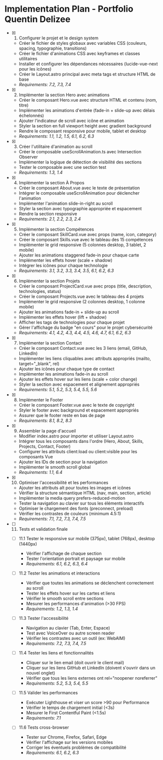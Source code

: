 # Implementation Plan - Portfolio Quentin Delizee

- [x] 1. Configurer le projet et le design system
  - Créer le fichier de styles globaux avec variables CSS (couleurs, spacing, typographie, transitions)
  - Créer le fichier d'animations CSS avec keyframes et classes utilitaires
  - Installer et configurer les dépendances nécessaires (lucide-vue-next pour les icônes)
  - Créer le Layout.astro principal avec meta tags et structure HTML de base
  - _Requirements: 7.2, 7.3, 7.4_

- [x] 2. Implémenter la section Hero avec animations
  - Créer le composant Hero.vue avec structure HTML et contenu (nom, titre)
  - Implémenter les animations d'entrée (fade-in + slide-up avec délais échelonnés)
  - Ajouter l'indicateur de scroll avec icône et animation
  - Styler la section en full viewport height avec gradient background
  - Rendre le composant responsive pour mobile, tablet et desktop
  - _Requirements: 1.1, 1.2, 1.5, 6.1, 6.2, 6.3_

- [x] 3. Créer l'utilitaire d'animation au scroll
  - Créer le composable useScrollAnimation.ts avec Intersection Observer
  - Implémenter la logique de détection de visibilité des sections
  - Tester le composable avec une section test
  - _Requirements: 1.3, 1.4_

- [x] 4. Implémenter la section À Propos
  - Créer le composant About.vue avec le texte de présentation
  - Intégrer le composable useScrollAnimation pour déclencher l'animation
  - Implémenter l'animation slide-in-right au scroll
  - Styler la section avec typographie appropriée et espacement
  - Rendre la section responsive
  - _Requirements: 2.1, 2.2, 2.3, 2.4_

- [x] 5. Implémenter la section Compétences
  - Créer le composant SkillCard.vue avec props (name, icon, category)
  - Créer le composant Skills.vue avec le tableau des 15 compétences
  - Implémenter le grid responsive (5 colonnes desktop, 3 tablet, 2 mobile)
  - Ajouter les animations staggered fade-in pour chaque carte
  - Implémenter les effets hover (scale + shadow)
  - Intégrer les icônes pour chaque technologie
  - _Requirements: 3.1, 3.2, 3.3, 3.4, 3.5, 6.1, 6.2, 6.3_

- [x] 6. Implémenter la section Projets
  - Créer le composant ProjectCard.vue avec props (title, description, technologies, status)
  - Créer le composant Projects.vue avec le tableau des 4 projets
  - Implémenter le grid responsive (2 colonnes desktop, 1 colonne mobile)
  - Ajouter les animations fade-in + slide-up au scroll
  - Implémenter les effets hover (lift + shadow)
  - Afficher les tags de technologies pour chaque projet
  - Gérer l'affichage du badge "en cours" pour le projet cybersécurité
  - _Requirements: 4.1, 4.2, 4.3, 4.4, 4.5, 4.6, 4.7, 6.1, 6.2, 6.3_

- [x] 7. Implémenter la section Contact
  - Créer le composant Contact.vue avec les 3 liens (email, GitHub, LinkedIn)
  - Implémenter les liens cliquables avec attributs appropriés (mailto, target="_blank", rel)
  - Ajouter les icônes pour chaque type de contact
  - Implémenter les animations fade-in au scroll
  - Ajouter les effets hover sur les liens (scale + color change)
  - Styler la section avec espacement et alignement appropriés
  - _Requirements: 5.1, 5.2, 5.3, 5.4, 5.5, 5.6_

- [x] 8. Implémenter le Footer
  - Créer le composant Footer.vue avec le texte de copyright
  - Styler le footer avec background et espacement appropriés
  - Assurer que le footer reste en bas de page
  - _Requirements: 8.1, 8.2, 8.3_

- [x] 9. Assembler la page d'accueil
  - Modifier index.astro pour importer et utiliser Layout.astro
  - Intégrer tous les composants dans l'ordre (Hero, About, Skills, Projects, Contact, Footer)
  - Configurer les attributs client:load ou client:visible pour les composants Vue
  - Ajouter les IDs de section pour la navigation
  - Implémenter le smooth scroll global
  - _Requirements: 1.1, 6.4_

- [x] 10. Optimiser l'accessibilité et les performances
  - Ajouter les attributs alt pour toutes les images et icônes
  - Vérifier la structure sémantique HTML (nav, main, section, article)
  - Implémenter la media query prefers-reduced-motion
  - Tester la navigation au clavier sur tous les éléments interactifs
  - Optimiser le chargement des fonts (preconnect, preload)
  - Vérifier les contrastes de couleurs (minimum 4.5:1)
  - _Requirements: 7.1, 7.2, 7.3, 7.4, 7.5_

- [ ] 11. Tests et validation finale
  - [ ] 11.1 Tester le responsive sur mobile (375px), tablet (768px), desktop (1440px)
    - Vérifier l'affichage de chaque section
    - Tester l'orientation portrait et paysage sur mobile
    - _Requirements: 6.1, 6.2, 6.3, 6.4_
  
  - [ ] 11.2 Tester les animations et interactions
    - Vérifier que toutes les animations se déclenchent correctement au scroll
    - Tester les effets hover sur les cartes et liens
    - Vérifier le smooth scroll entre sections
    - Mesurer les performances d'animation (>30 FPS)
    - _Requirements: 1.2, 1.3, 1.4_
  
  - [ ] 11.3 Tester l'accessibilité
    - Navigation au clavier (Tab, Enter, Espace)
    - Test avec VoiceOver ou autre screen reader
    - Vérifier les contrastes avec un outil (ex: WebAIM)
    - _Requirements: 7.2, 7.3, 7.4, 7.5_
  
  - [ ] 11.4 Tester les liens et fonctionnalités
    - Cliquer sur le lien email (doit ouvrir le client mail)
    - Cliquer sur les liens GitHub et LinkedIn (doivent s'ouvrir dans un nouvel onglet)
    - Vérifier que tous les liens externes ont rel="noopener noreferrer"
    - _Requirements: 5.2, 5.3, 5.4, 5.5_
  
  - [ ] 11.5 Valider les performances
    - Exécuter Lighthouse et viser un score >90 pour Performance
    - Vérifier le temps de chargement initial (<3s)
    - Mesurer le First Contentful Paint (<1.5s)
    - _Requirements: 7.1_
  
  - [ ] 11.6 Tests cross-browser
    - Tester sur Chrome, Firefox, Safari, Edge
    - Vérifier l'affichage sur les versions mobiles
    - Corriger les éventuels problèmes de compatibilité
    - _Requirements: 6.1, 6.2, 6.3_
